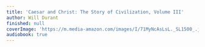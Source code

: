 ```yaml
---
title: 'Caesar and Christ: The Story of Civilization, Volume III'
author: Will Durant
finished: null
coverImage: 'https://m.media-amazon.com/images/I/71MyNcAsLsL._SL1500_.jpg'
audiobook: true
---
```

